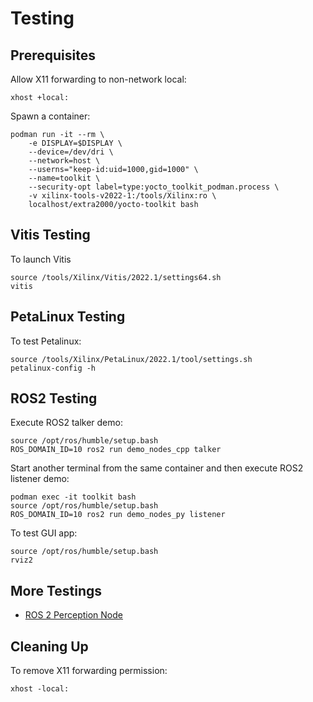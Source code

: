 # Testing


## Prerequisites

Allow X11 forwarding to non-network local:
```
xhost +local:
```

Spawn a container:
```
podman run -it --rm \
    -e DISPLAY=$DISPLAY \
    --device=/dev/dri \
    --network=host \
    --userns="keep-id:uid=1000,gid=1000" \
    --name=toolkit \
    --security-opt label=type:yocto_toolkit_podman.process \
    -v xilinx-tools-v2022-1:/tools/Xilinx:ro \
    localhost/extra2000/yocto-toolkit bash
```


## Vitis Testing

To launch Vitis
```
source /tools/Xilinx/Vitis/2022.1/settings64.sh
vitis
```


## PetaLinux Testing

To test Petalinux:
```
source /tools/Xilinx/PetaLinux/2022.1/tool/settings.sh
petalinux-config -h
```


## ROS2 Testing

Execute ROS2 talker demo:
```
source /opt/ros/humble/setup.bash
ROS_DOMAIN_ID=10 ros2 run demo_nodes_cpp talker
```

Start another terminal from the same container and then execute ROS2 listener demo:
```
podman exec -it toolkit bash
source /opt/ros/humble/setup.bash
ROS_DOMAIN_ID=10 ros2 run demo_nodes_py listener
```

To test GUI app:
```
source /opt/ros/humble/setup.bash
rviz2
```


## More Testings

* [ROS 2 Perception Node](testings/ros-2-perception-node.md)


## Cleaning Up

To remove X11 forwarding permission:
```
xhost -local:
```
